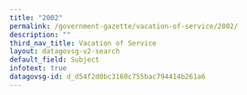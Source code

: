 ```yaml
---
title: "2002"
permalink: /government-gazette/vacation-of-service/2002/
description: ""
third_nav_title: Vacation of Service
layout: datagovsg-v2-search
default_field: Subject
infotext: true
datagovsg-id: d_d54f2d0bc3160c755bac794414b261a6
---
```

